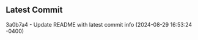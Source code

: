 
## Latest Commit
3a0b7a4 - Update README with latest commit info (2024-08-29 16:53:24 -0400) <Yunxi-Zhou>
